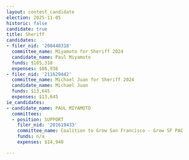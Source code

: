 ```yaml
---
layout: contest_candidate
election: 2025-11-05
historic: false
candidate: true
title: Sheriff
candidates:
- filer_nid: '208440318'
  committee_name: Miyamoto for Sheriff 2024
  candidate_name: Paul Miyamoto
  funds: $105,318
  expenses: $86,936
- filer_nid: '211629442'
  committee_name: Michael Juan for Sheriff 2024
  candidate_name: Michael Juan
  funds: $13,645
  expenses: $13,645
ie_candidates:
- candidate_name: PAUL MIYAMOTO
  committees:
  - position: SUPPORT
    filer_nid: '201619433'
    committee_name: Coalition to Grow San Francisco - Grow SF PAC
    funds: n/a
    expenses: $14,940

---
```

